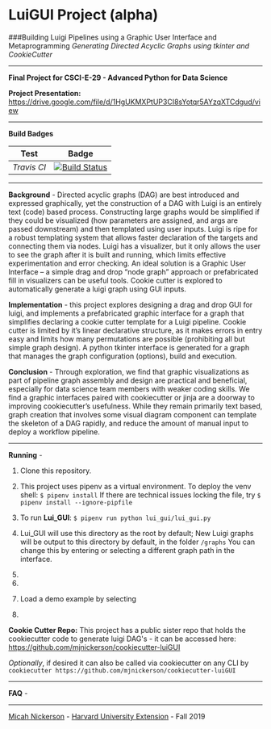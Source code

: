 # LuiGUI Project (alpha)

###Building Luigi Pipelines using a Graphic User Interface and Metaprogramming
*Generating Directed Acyclic Graphs using tkinter and CookieCutter*

------

**Final Project for CSCI-E-29 - Advanced Python for Data Science**

**Project Presentation:**
https://drive.google.com/file/d/1HgUKMXPtUP3CI8sYotqr5AYzqXTCdgud/view
 
------
**Build Badges**
 
Test | Badge 
--- | --- 
*Travis CI* | [![Build Status](https://travis-ci.com/mjnickerson/csci-e-29-finalproject.svg?token=Sg4NLLafiHfmBCvPrLC5&branch=master)](https://travis-ci.com/mjnickerson/csci-e-29-finalproject)

-----

**Background** -  Directed acyclic graphs (DAG) are best introduced and expressed graphically, yet the construction of a DAG with Luigi is an entirely text (code) based process. Constructing large graphs would be simplified if they could be visualized (how parameters are assigned, and args are passed downstream) and then templated using user inputs. Luigi is ripe for a robust templating system that allows faster declaration of the targets and connecting them via nodes. Luigi has a visualizer, but it only allows the user to see the graph after it is built and running, which limits effective experimentation and error checking. An ideal solution is a Graphic User Interface – a simple drag and drop “node graph” approach or prefabricated fill in visualizers can be useful tools. Cookie cutter is explored to automatically generate a luigi graph using GUI inputs.

  

**Implementation** - this project explores designing a drag and drop GUI for luigi, and implements a prefabricated graphic interface for a graph that simplifies declaring a cookie cutter template for a Luigi pipeline. Cookie cutter is limited by it’s linear declarative structure, as it makes errors in entry easy and limits how many permutations are possible (prohibiting all but simple graph design). A python tkinter interface is generated for a graph that manages the graph configuration (options), build and execution.

 

**Conclusion** - Through exploration, we find that graphic visualizations as part of pipeline graph assembly and design are practical and beneficial, especially for data science team members with weaker coding skills. We find a graphic interfaces paired with cookiecutter or jinja are a doorway to improving cookiecutter’s usefulness. While they remain primarily text based, graph creation that involves some visual diagram component can template the skeleton of a DAG rapidly, and reduce the amount of manual input to deploy a workflow pipeline.

-----

**Running** -

1) Clone this repository.

2) This project uses pipenv as a virtual environment.
To deploy the venv shell: `$ pipenv install`
If there are technical issues locking the file, try `$ pipenv install --ignore-pipfile`

3) To run **Lui_GUI**: `$ pipenv run python lui_gui/lui_gui.py`

4) Lui_GUI will use this directory as the root by default;
New Luigi graphs will be output to this directory by default, in the folder `/graphs`
You can change this by entering or selecting a different graph path in the interface.

5) 

6) 

7) Load a demo example by selecting 

8)


**Cookie Cutter Repo:**
This project has a public sister repo that holds the cookiecutter code to generate luigi DAG's - it can be accessed here: https://github.com/mjnickerson/cookiecutter-luiGUI


*Optionally*, if desired it can also be called via cookiecutter on any CLI by `cookiecutter https://github.com/mjnickerson/cookiecutter-luiGUI`


-----
**FAQ** -


-----

[Micah Nickerson](mailto:min021@g.harvard.edu) - [Harvard University Extension](https://www.extension.harvard.edu/academics/graduate-degrees/data-science-degree) - Fall 2019